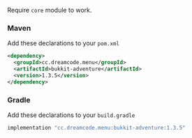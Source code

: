 Require ``core`` module to work.
### Maven
Add these declarations to your ``pom.xml``

```xml
<dependency>
  <groupId>cc.dreamcode.menu</groupId>
  <artifactId>bukkit-adventure</artifactId>
  <version>1.3.5</version>
</dependency>
```

### Gradle
Add these declarations to your ``build.gradle``

```gradle
implementation "cc.dreamcode.menu:bukkit-adventure:1.3.5"
```